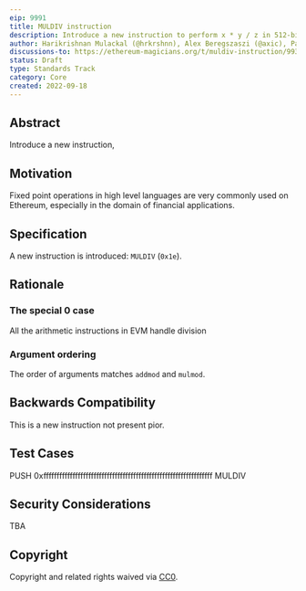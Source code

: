 ```yaml
---
eip: 9991
title: MULDIV instruction
description: Introduce a new instruction to perform x * y / z in 512-bit precision
author: Harikrishnan Mulackal (@hrkrshnn), Alex Beregszaszi (@axic), Paweł Bylica (@chfast)
discussions-to: https://ethereum-magicians.org/t/muldiv-instruction/9930
status: Draft
type: Standards Track
category: Core
created: 2022-09-18
---
```


## Abstract

Introduce a new instruction, 

## Motivation

Fixed point operations in high level languages are very commonly used on Ethereum, especially in the domain of financial applications.

## Specification

A new instruction is introduced: `MULDIV` (`0x1e`).


## Rationale

### The special 0 case

All the arithmetic instructions in EVM handle division 
### Argument ordering

The order of arguments matches `addmod` and `mulmod`.

## Backwards Compatibility

This is a new instruction not present pior.

## Test Cases

PUSH 0xffffffffffffffffffffffffffffffffffffffffffffffffffffffffffffffff
MULDIV

## Security Considerations

TBA

## Copyright

Copyright and related rights waived via [CC0](../LICENSE.md).
